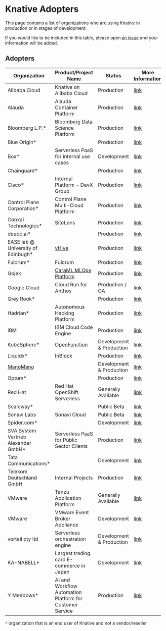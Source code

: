 # Knative Adopters

This page contains a list of organizations who are using Knative in production or in stages of development.

If you would like to be included in this table, please open [an issue](https://github.com/knative/community/issues/new?assignees=&labels=kind%2Fdocumentation%2Csize%2FS&projects=&template=ADOPTERS.yaml&title=%5BADOPTERS%5D%3A+%24%7BCOMPANY+NAME+HERE%7D) and your information will be added.

## Adopters

| Organization                         | Product/Project Name                                                 | Status                   | More Information                                                         |
|--------------------------------------|----------------------------------------------------------------------|--------------------------|--------------------------------------------------------------------------|
| Alibaba Cloud                        | Knative on Alibaba Cloud                                             | Production               | [link](https://cs.console.aliyun.com/)                                   |
| Alauda                               | Alauda Container Platform                                            | Production               | [link](https://www.alauda.io/)                                           |
| Bloomberg L.P.*                      | Bloomberg Data Science Platform                                      | Production               | [link](https://www.bloomberg.net/)                                       |
| Blue Origin*                         |                                                                      | Production               | [link](https://www.blueorigin.com/)                                      |
| Box*                                 | Serverless PaaS for internal use cases                               | Development              | [link](https://box.com/)                                                 |
| Chainguard*                          |                                                                      | Production               | [link](https://chainguard.dev)                                           |
| Cisco*                               | Internal Platform - DevX Group                                       | Production               | [link](https://www.cisco.com/)                                           |
| Control Plane Corporation*           | Control Plane Multi-Cloud Platform                                   | Production               | [link](https://www.controlplane.com/)                                    |
| Conxai Technologies*                 | SiteLens                                                             | Production               | [link](https://www.conxai.com/)                                          |
| deepc.ai*                            |                                                                      | Production               | [link](https://www.deepc.ai/)                                            |
| EASE lab @ University of Edinbugh*   | [vHive](https://github.com/ease-lab/vhive )                          | Production               | [link](https://easelab.inf.ed.ac.uk)                                     |
| Fulcrum*                             | Fulcrum                                                              | Production               | [link](https://www.fulcrumapp.com/)                                      |
| Gojek                                | [CaraML MLOps Platform](https://github.com/caraml-dev)               | Production               | [link](https://www.gojek.com)                                            |
| Google Cloud                         | Cloud Run for Anthos                                                 | Production / GA          | [link](https://cloud.google.com/anthos/run)                              |
| Grey Rook*                           |                                                                      | Production               | [link](https://www.greyrook.com)                                         |
| Hadrian*                             | Autonomous Hacking Platform                                          | Production               | [link](https://hadrian.io/platform)                                      |
| IBM                                  | IBM Cloud Code Engine                                                | Production               | [link](https://cloud.ibm.com/codeengine)                                 |
| KubeSphere*                          | [OpenFunction](https://github.com/OpenFunction/OpenFunction#serving) | Development & Production | [link](https://kubesphere.io/)                                           |
| Liquidx*                             | InBlock                                                              | Production               | [link](https://www.liquidx.com/)                                         |
| [ManoMano](https://www.manomano.es/) |                                                                      | Development & Production | [link](https://www.manomano.es/)                                         |
| Optum*                               |                                                                      | Production               | [link](https://optum.com/)                                               |
| Red Hat                              | Red Hat OpenShift Serverless                                         | Generally Available      | [link](https://www.openshift.com/learn/topics/serverless)                |
| Scaleway*                            |                                                                      | Public Beta              | [link](https://www.scaleway.com/en)                                      |
| Sonavi Labs                          | Sonavi Cloud                                                         | Public Beta              | [link](https://www.sonavilabs.com)                                       |
| Spider.com*                          |                                                                      | Development              | [link](https://www.spider.com)                                           |
| SVA System Vertrieb Alexander GmbH*  | Serverless PaaS for Public Sector Clients                            | Production               | [link](https://www.cncf.io/case-studies/system-vertrieb-alexander-gmbh/) |
| Tata Communications*                 |                                                                      | Development              | [link](https://www.tatacommunications.com/solutions/cloud/platforms)     |
| Telekom Deutschland GmbH             | Internal Projects                                                    | Production               | [link](https://www.telekom.de/start)                                     |
| VMware                               | Tanzu Application Platform                                           | Generally Available      | [link](https://docs.vmware.com/en/VMware-Tanzu-Application-Platform/index.html) |
| VMware                               | VMware Event Broker Appliance                                        | Development              | [link](https://vmweventbroker.io/)                                       |
| vorteil pty ltd                      | Serverless orchestration engine                                      | Development & Production | [link](https://www.direktiv.io/)                                         |
| KA-NABELL*                           | Largest trading card E-commerce in Japan                             | Development              | [link](https://www.ka-nabell.com)                                        |
| Y Meadows*                           | AI and Workflow Automation Platform for Customer Service             | Production               | [link](https://www.ymeadows.com)                                         |

`*` organization that is an end user of Knative and not a vendor/reseller
